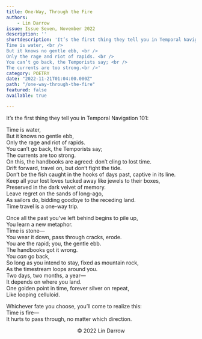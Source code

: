 ```yaml
---
title: One-Way, Through the Fire
authors:
    - Lin Darrow
issue: Issue Seven, November 2022
description: ''
shortdescription: 'It’s the first thing they tell you in Temporal Navigation 101: <br /><br />
Time is water, <br />
But it knows no gentle ebb, <br />
Only the rage and riot of rapids. <br />
You can’t go back, the Temporists say; <br />
The currents are too strong.<br />'
category: POETRY
date: "2022-11-21T01:04:00.000Z"
path: "/one-way-through-the-fire"
featured: false
available: true

---
```


It’s the first thing they tell you in Temporal Navigation 101: <br />

Time is water, <br />
But it knows no gentle ebb, <br />
Only the rage and riot of rapids. <br />
You can’t go back, the Temporists say; <br />
The currents are too strong. <br />
On this, the handbooks are agreed: don’t cling to lost time. <br />
Drift forward, travel on, but don’t fight the tide. <br />
Don’t be the fish caught in the hooks of days past, captive in its line. <br />
Keep all your lost loves tucked away like jewels to their boxes, <br />
Preserved in the dark velvet of memory. <br />
Leave regret on the sands of long-ago, <br />
As sailors do, bidding goodbye to the receding land. <br />
Time travel is a one-way trip. <br />

Once all the past you’ve left behind begins to pile up, <br />
You learn a new metaphor. <br />
Time is stone— <br />
You wear it down, pass through cracks, erode. <br />
You are the rapid; you, the gentle ebb. <br />
The handbooks got it wrong. <br />
You *can* go back, <br />
So long as you intend to stay, fixed as mountain rock, <br />
As the timestream loops around you. <br />
Two days, two months, a year— <br />
It depends on where you land. <br />
One golden point in time, forever silver on repeat, <br />
Like looping celluloid. <br />

Whichever fate you choose, you’ll come to realize this: <br />
Time is fire— <br />
It hurts to pass through, no matter which direction. <br />


<p style="text-align: center;">© 2022 Lin Darrow</p>